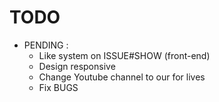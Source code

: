 # TODO

- PENDING : 
	- Like system on ISSUE#SHOW (front-end)
	- Design responsive
	- Change Youtube channel to our for lives
	- Fix BUGS

